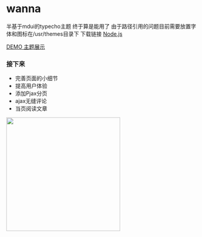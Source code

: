 # wanna
半基于mdui的typecho主题
终于算是能用了
由于路径引用的问题目前需要放置字体和图标在/usr/themes目录下 下载链接 [Node.js](http://icry.info/font.zip/)

[DEMO 主题展示](http://icry.info/)

### 接下来
- 完善页面的小细节
- 提高用户体验
- 添加Pjax分页
- ajax无缝评论
- 当页阅读文章
<img src='http://img.hb.aicdn.com/57cd0fce14b991d135c549ae94c6c2ebafb76a871316f-y4AQ9T_fw658' width='300px'/>
